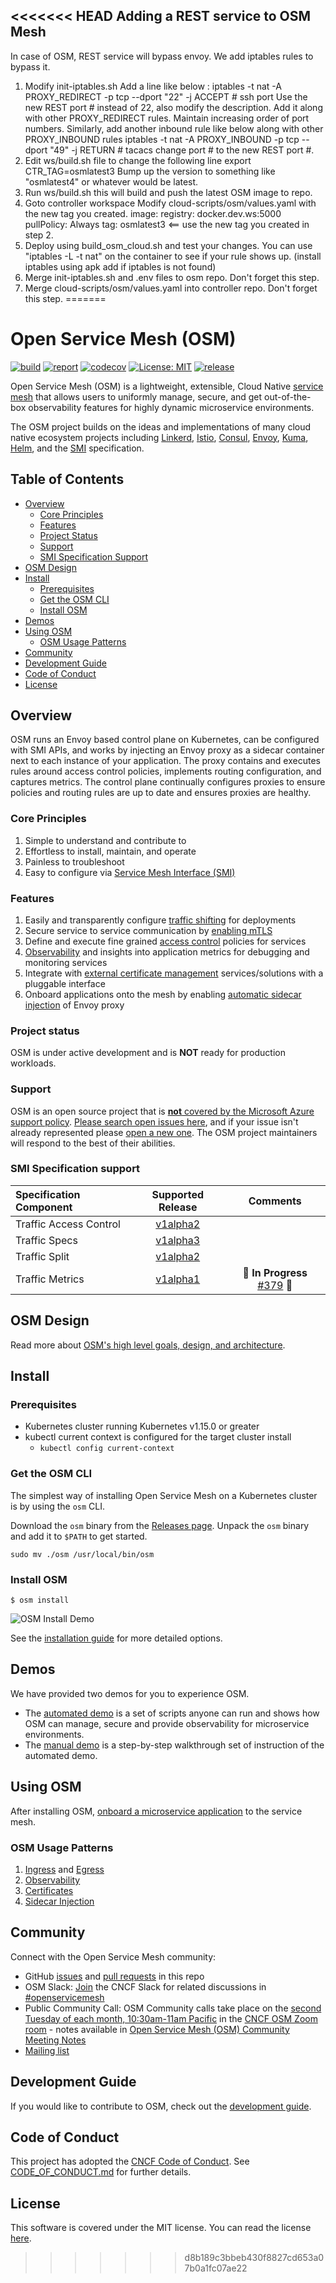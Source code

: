 <<<<<<< HEAD
Adding a REST service to OSM Mesh
---------------------------------
In case of OSM, REST service will bypass envoy. We add iptables rules to bypass it.
1. Modify init-iptables.sh
    Add a line like below :
        iptables -t nat -A PROXY_REDIRECT -p tcp --dport "22" -j ACCEPT # ssh port
    Use the new REST port # instead of 22, also modify the description.
    Add it along with other PROXY_REDIRECT rules. Maintain increasing order of port numbers.
    Similarly, add another inbound rule like below along with other PROXY_INBOUND rules
        iptables -t nat -A PROXY_INBOUND -p tcp --dport "49" -j RETURN  # tacacs
    change port # to the new REST port #.
2. Edit ws/build.sh file to change the following line
        export CTR_TAG=osmlatest3
   Bump up the version to something like "osmlatest4" or whatever would be latest.
3. Run ws/build.sh
   this will build and push the latest OSM image to repo.
4. Goto controller workspace
   Modify cloud-scripts/osm/values.yaml with the new tag you created.
    image:
      registry: docker.dev.ws:5000
      pullPolicy: Always
      tag: osmlatest3                      <== use the new tag you created in step 2.
5. Deploy using build_osm_cloud.sh and test your changes.
   You can use "iptables -L -t nat" on the container to see if your rule shows up.
   (install iptables using apk add if iptables is not found)
6. Merge init-iptables.sh and .env files to osm repo.
   Don't forget this step.
7. Merge cloud-scripts/osm/values.yaml into controller repo.
   Don't forget this step.
=======
# Open Service Mesh (OSM)

[![build](https://github.com/openservicemesh/osm/workflows/Go/badge.svg)](https://github.com/openservicemesh/osm/actions?query=workflow%3AGo)
[![report](https://goreportcard.com/badge/github.com/openservicemesh/osm)](https://goreportcard.com/report/github.com/openservicemesh/osm)
[![codecov](https://codecov.io/gh/openservicemesh/osm/branch/main/graph/badge.svg)](https://codecov.io/gh/openservicemesh/osm)
[![License: MIT](https://img.shields.io/badge/License-MIT-yellow.svg)](https://github.com/openservicemesh/osm/blob/main/LICENSE)
[![release](https://img.shields.io/github/release/openservicemesh/osm/all.svg)](https://github.com/openservicemesh/osm/releases)

Open Service Mesh (OSM) is a lightweight, extensible, Cloud Native [service mesh][1] that allows users to uniformly manage, secure, and get out-of-the-box observability features for highly dynamic microservice environments.

The OSM project builds on the ideas and implementations of many cloud native ecosystem projects including [Linkerd](https://github.com/linkerd/linkerd), [Istio](https://github.com/istio/istio), [Consul](https://github.com/hashicorp/consul), [Envoy](https://github.com/envoyproxy/envoy), [Kuma](https://github.com/kumahq/kuma), [Helm](https://github.com/helm/helm), and the [SMI](https://github.com/servicemeshinterface/smi-spec) specification.

## Table of Contents
- [Overview](#overview)
  - [Core Principles](#core-principles)
  - [Features](#features)
  - [Project Status](#project-status)
  - [Support](#support)
  - [SMI Specification Support](#smi-specification-support)
- [OSM Design](#osm-design)
- [Install](#install)
    - [Prerequisites](#prerequisites)
    - [Get the OSM CLI](#get-the-osm-cli)
    - [Install OSM](#install-osm)
- [Demos](#demos)
- [Using OSM](#using-osm)
    - [OSM Usage Patterns](#osm-usage-patterns)
- [Community](#community)
- [Development Guide](#development-guide)
- [Code of Conduct](#code-of-conduct)
- [License](#license)


## Overview

OSM runs an Envoy based control plane on Kubernetes, can be configured with SMI APIs, and works by injecting an Envoy proxy as a sidecar container next to each instance of your application. The proxy contains and executes rules around access control policies, implements routing configuration, and captures metrics. The control plane continually configures proxies to ensure policies and routing rules are up to date and ensures proxies are healthy.

### Core Principles
1. Simple to understand and contribute to
1. Effortless to install, maintain, and operate
1. Painless to troubleshoot
1. Easy to configure via [Service Mesh Interface (SMI)][2]

### Features

1. Easily and transparently configure [traffic shifting][3] for deployments
1. Secure service to service communication by [enabling mTLS](docs/patterns/certificates.md)
1. Define and execute fine grained [access control][4] policies for services
1. [Observability](docs/patterns/observability/README.md) and insights into application metrics for debugging and monitoring services
1. Integrate with [external certificate management](docs/patterns/certificates.md) services/solutions with a pluggable interface
1. Onboard applications onto the mesh by enabling [automatic sidecar injection](docs/patterns/sidecar_injection.md) of Envoy proxy

### Project status

OSM is under active development and is **NOT** ready for production workloads. 

### Support

OSM is an open source project that is [**not** covered by the Microsoft Azure support policy](https://support.microsoft.com/en-us/help/2941892/support-for-linux-and-open-source-technology-in-azure). [Please search open issues here](https://github.com/openservicemesh/osm/issues), and if your issue isn't already represented please [open a new one](https://github.com/openservicemesh/osm/issues/new/choose). The OSM project maintainers will respond to the best of their abilities.

### SMI Specification support

|   Specification Component    |         Supported Release          |          Comments          |
| :---------------------------- | :--------------------------------: |  :--------------------------------: |
| Traffic Access Control  |  [v1alpha2](https://github.com/servicemeshinterface/smi-spec/blob/master/apis/traffic-access/v1alpha2/traffic-access.md)  | |
| Traffic Specs  |  [v1alpha3](https://github.com/servicemeshinterface/smi-spec/blob/master/apis/traffic-specs/v1alpha3/traffic-specs.md)  | |
| Traffic Split  |  [v1alpha2](https://github.com/servicemeshinterface/smi-spec/blob/master/apis/traffic-split/v1alpha2/traffic-split.md) | |
| Traffic Metrics  | [v1alpha1](https://github.com/servicemeshinterface/smi-spec/blob/master/apis/traffic-metrics/v1alpha1/traffic-metrics.md) | 🚧 **In Progress** [#379](https://github.com/openservicemesh/osm/issues/379) 🚧 |

## OSM Design

Read more about [OSM's high level goals, design, and architecture](DESIGN.md).

## Install

### Prerequisites
- Kubernetes cluster running Kubernetes v1.15.0 or greater
- kubectl current context is configured for the target cluster install
  - ```kubectl config current-context```

### Get the OSM CLI

The simplest way of installing Open Service Mesh on a Kubernetes cluster is by using the `osm` CLI.

Download the `osm` binary from the [Releases page](https://github.com/openservicemesh/osm/releases). Unpack the `osm` binary and add it to `$PATH` to get started.
```shell
sudo mv ./osm /usr/local/bin/osm
```

### Install OSM
```shell
$ osm install
```
![OSM Install Demo](img/osm-install-demo-v0.2.0.gif "OSM Install Demo")

See the [installation guide](docs/installation_guide.md) for more detailed options.

## Demos
We have provided two demos for you to experience OSM. 

- The [automated demo](demo/README.md) is a set of scripts anyone can run and shows how OSM can manage, secure and provide observability for microservice environments.
- The [manual demo](docs/example/README.md) is a step-by-step walkthrough set of instruction of the automated demo.

## Using OSM

After installing OSM, [onboard a microservice application](docs/onboard_services.md) to the service mesh.

### OSM Usage Patterns

1. [Ingress](docs/patterns/ingress.md) and [Egress](docs/patterns/egress.md)
1. [Observability](docs/patterns/observability/README.md)
1. [Certificates](docs/patterns/certificates.md)
1. [Sidecar Injection](docs/patterns/sidecar_injection.md)

## Community

Connect with the Open Service Mesh community:

- GitHub [issues](https://github.com/openservicemesh/osm/issues) and [pull requests](https://github.com/openservicemesh/osm/pulls) in this repo
- OSM Slack: <a href="https://slack.cncf.io/">Join</a> the CNCF Slack for related discussions in <a href="https://cloud-native.slack.com/archives/C018794NV1C">#openservicemesh</a>
- Public Community Call: OSM Community calls take place on the [second Tuesday of each month, 10:30am-11am Pacific](https://calendar.google.com/calendar?cid=Y181dXJwY3F0NWd2OW5ldXE2c2IxM2hvcnN2Z0Bncm91cC5jYWxlbmRhci5nb29nbGUuY29t) in the [CNCF OSM Zoom room](https://zoom.us/my/cncfosm?pwd=aXdkaGU3OWRjUllyaHZEZkh0ZjFwUT09) - notes available in [Open Service Mesh (OSM) Community Meeting Notes](https://docs.google.com/document/d/1da-XIqthmyG7zQyFAV1Kt-Qvq4NoNNBX7hZ_sM_kM98/edit?usp=sharing)
- [Mailing list](https://groups.google.com/g/openservicemesh)

## Development Guide

If you would like to contribute to OSM, check out the [development guide](docs/development_guide.md).

## Code of Conduct

This project has adopted the [CNCF Code of Conduct](https://github.com/cncf/foundation/blob/master/code-of-conduct.md). See [CODE_OF_CONDUCT.md](CODE_OF_CONDUCT.md) for further details.

## License

This software is covered under the MIT license. You can read the license [here](LICENSE).


[1]: https://en.wikipedia.org/wiki/Service_mesh
[2]: https://github.com/servicemeshinterface/smi-spec/blob/master/SPEC_LATEST_STABLE.md
[3]: https://github.com/servicemeshinterface/smi-spec/blob/v0.5.0/apis/traffic-split/v1alpha2/traffic-split.md
[4]: https://github.com/servicemeshinterface/smi-spec/blob/v0.5.0/apis/traffic-access/v1alpha2/traffic-access.md
>>>>>>> d8b189c3bbeb430f8827cd653a07b0a1fc07ae22
